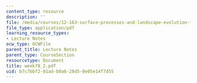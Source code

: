 ```yaml
---
content_type: resource
description: ''
file: /media/courses/12-163-surface-processes-and-landscape-evolution-fall-2004/b7c7bbf201adb0a628d50e05e14f7d55_week78_2.pdf
file_type: application/pdf
learning_resource_types:
- Lecture Notes
ocw_type: OCWFile
parent_title: Lecture Notes
parent_type: CourseSection
resourcetype: Document
title: week78_2.pdf
uid: b7c7bbf2-01ad-b0a6-28d5-0e05e14f7d55
---
```


